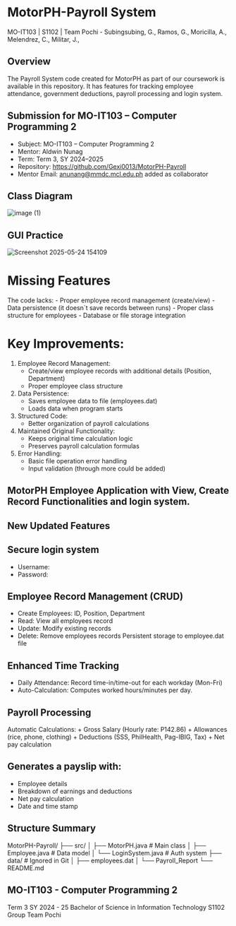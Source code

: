 # MotorPH-Payroll System
MO-IT103 | S1102 | Team Pochi - Subingsubing, G., Ramos, G., Moricilla, A., Melendrez, C., Militar, J.,

## Overview  
The Payroll System code created for MotorPH as part of our coursework is available in this repository.
It has features for tracking employee attendance, government deductions, payroll processing and login system.

## Submission for MO-IT103 – Computer Programming 2

- Subject: MO-IT103 – Computer Programming 2  
- Mentor: Aldwin Nunag  
- Term: Term 3, SY 2024–2025   
- Repository: https://github.com/Gexi0013/MotorPH-Payroll
- Mentor Email: anunang@mmdc.mcl.edu.ph added as collaborator  

## Class Diagram
![image (1)](https://github.com/user-attachments/assets/94731670-24d5-4d55-b836-18b3aa26bc1e)


## GUI Practice
![Screenshot 2025-05-24 154109](https://github.com/user-attachments/assets/22912a46-2623-4954-933d-f8463541e008)

# Missing Features
The code lacks:
    - Proper employee record management (create/view)
    - Data persistence (it doesn`t save records between runs)
    - Proper class structure for employees
    - Database or file storage integration

# Key Improvements:
  1. Employee Record Management:
     - Create/view employee records with additional details (Position, Department)
     - Proper employee class structure
  2. Data Persistence:
     - Saves employee data to file (employees.dat)
     - Loads data when program starts
  3. Structured Code:
     - Better organization of payroll calculations
  4. Maintained Original Functionality:
     - Keeps original time calculation logic
     - Preserves payroll calculation formulas
  5. Error Handling:
     - Basic file operation error handling
     - Input validation (through more could be added)

## MotorPH Employee Application with View, Create Record Functionalities and login system.

## New Updated Features
## Secure login system
  - Username:
  - Password:
## Employee Record Management (CRUD)
  - Create Employees: ID, Position, Department 		
  - Read: View all employees record
  - Update: Modify existing records
  - Delete: Remove employees records
  Persistent storage to employee.dat file
## Enhanced Time Tracking
  - Daily Attendance: Record time-in/time-out for each workday (Mon-Fri)
  - Auto-Calculation: Computes worked hours/minutes per day.
## Payroll Processing
   Automatic Calculations:
    + Gross Salary (Hourly rate: P142.86)
    + Allowances (rice, phone, clothing)
    + Deductions (SSS, PhilHealth, Pag-IBIG, Tax)
    + Net pay calculation

## Generates a payslip with:
  - Employee details
  - Breakdown of earnings and deductions
  - Net pay calculation
  - Date and time stamp

## Structure Summary
 MotorPH-Payroll/
  ├── src/
  │   ├── MotorPH.java          # Main class
  │   ├── Employee.java         # Data model
  │   └── LoginSystem.java      # Auth system
  ├── data/                     # Ignored in Git
  │   ├── employees.dat
  │   └── Payroll_Report
  └── README.md
  
## MO-IT103 - Computer Programming 2
Term 3  SY 2024 - 25  Bachelor of Science in Information Technology  S1102
Group Team Pochi
